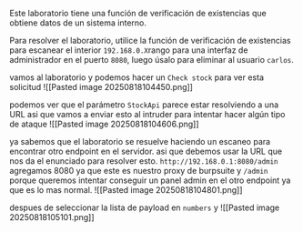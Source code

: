 Este laboratorio tiene una función de verificación de existencias que obtiene datos de un sistema interno.

Para resolver el laboratorio, utilice la función de verificación de existencias para escanear el interior `192.168.0.X`rango para una interfaz de administrador en el puerto `8080`, luego úsalo para eliminar al usuario `carlos`.

vamos al laboratorio y podemos hacer un `Check stock` para ver esta solicitud
![[Pasted image 20250818104450.png]]

podemos ver que el parámetro `StockApi` parece estar resolviendo a una URL asi que vamos a enviar esto al intruder para intentar hacer algún tipo de ataque
![[Pasted image 20250818104606.png]]

ya sabemos que el laboratorio se resuelve haciendo un escaneo para encontrar otro endpoint en el servidor. asi que debemos usar la URL que nos da el enunciado para resolver esto. `http://192.168.0.1:8080/admin` agregamos 8080 ya que este es nuestro proxy de burpsuite y `/admin` porque queremos intentar conseguir un panel admin en el otro endpoint ya que es lo mas normal. 
![[Pasted image 20250818104801.png]]

despues de seleccionar la lista de payload en `numbers` y
![[Pasted image 20250818105101.png]]